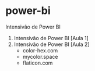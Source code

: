 # power-bi
Intensivão de Power BI

1. Intensivão de Power BI [Aula 1]
2. Intensivão de Power BI [Aula 2]
   - color-hex.com
   - mycolor.space
   - flaticon.com
 
